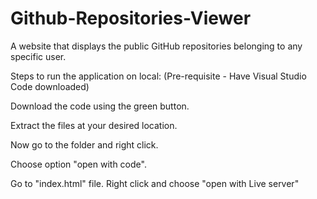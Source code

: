# Github-Repositories-Viewer
A website that displays the public GitHub repositories belonging to any specific user.

Steps to run the application on local: (Pre-requisite - Have Visual Studio Code downloaded)

Download the code using the green button.

Extract the files at your desired location.

Now go to the folder and right click.

Choose option "open with code".

Go to "index.html" file. Right click and choose "open with Live server"
